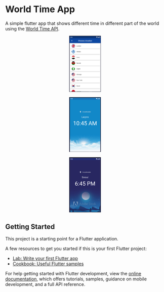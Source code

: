 # World Time App

A simple flutter app that shows different time in different part of the world using the [World Time API](https://worldtimeapi.org/).

<center>
<p float="left">
  <img src="/assets/img/choose.png" width="100" />
</p>
<p>
  <img src="/assets/img/day.png" width="100" />
</p>
<p float="right">
  <img src="/assets/img/night.png" width="100" />
</p>
</center>

## Getting Started

This project is a starting point for a Flutter application.

A few resources to get you started if this is your first Flutter project:

- [Lab: Write your first Flutter app](https://docs.flutter.dev/get-started/codelab)
- [Cookbook: Useful Flutter samples](https://docs.flutter.dev/cookbook)

For help getting started with Flutter development, view the
[online documentation](https://docs.flutter.dev/), which offers tutorials,
samples, guidance on mobile development, and a full API reference.
